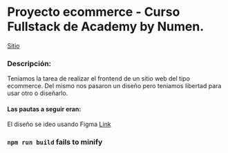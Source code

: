 # Proyecto ecommerce - Curso Fullstack de Academy by Numen.

[Sitio](https://proyecto-numen-ecommerce-app.vercel.app/#hero-home)

### Descripción:

Teniamos la tarea de realizar el frontend de un sitio web del tipo ecommerce. Del mismo nos pasaron un diseño pero teniamos libertad para usar otro o diseñarlo.

#### Las pautas a seguir eran:




El diseño se ideo usando Figma [Link](https://www.figma.com/file/kuBTMxI9lC9G6iGfMbee71/Proyecto-Numen)

### `npm run build` fails to minify

